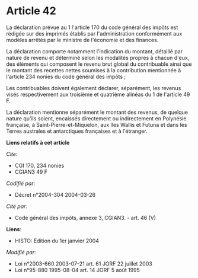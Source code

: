 # Article 42

La déclaration prévue au 1 l'article 170 du code général des impôts est rédigée sur des imprimés établis par l'administration
conformément aux modèles arrêtés par le ministre de l'économie et des finances.

La déclaration comporte notamment l'indication du montant, détaillé par nature de revenu et déterminé selon les modalités
propres à chacun d'eux, des éléments qui composent le revenu brut global du contribuable ainsi que le montant des recettes
nettes soumises à la contribution mentionnée à l'article 234 nonies du code général des impôts ;

Les contribuables doivent également déclarer, séparément, les revenus visés respectivement aux troisième et quatrième alinéas
du 1 de l'article 49 F.

La déclaration mentionne séparément le montant des revenus, de quelque nature qu'ils soient, encaissés directement ou
indirectement en Polynésie française, à Saint-Pierre-et-Miquelon, aux îles Wallis et Futuna et dans les Terres australes et
antarctiques françaises et à l'étranger.

**Liens relatifs à cet article**

_Cite_:

  - CGI 170, 234 nonies
  - CGIAN3 49 F

_Codifié par_:

  - Décret n°2004-304 2004-03-26

_Cité par_:

  - Code général des impôts, annexe 3, CGIAN3. - art. 46 (V)

**Liens**:

  - HISTO: Edition du 1er janvier 2004

_Modifié par_:

  - Loi n°2003-660 2003-07-21 art. 61 JORF 22 juillet 2003
  - Loi n°95-880 1995-08-04 art. 14 JORF 5 août 1995
